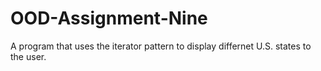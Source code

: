 # OOD-Assignment-Nine
A program that uses the iterator pattern to display differnet U.S. states to the user. 
